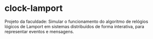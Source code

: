 # clock-lamport

Projeto da faculdade: Simular o funcionamento do algoritmo de relógios lógicos de Lamport em sistemas distribuídos de forma interativa, para representar eventos e mensagens.
